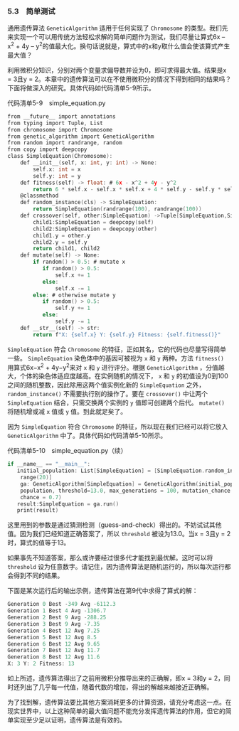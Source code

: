 ### 5.3　简单测试

通用遗传算法 `GeneticAlgorithm` 适用于任何实现了 `Chromosome` 的类型。我们先来实现一个可以用传统方法轻松求解的简单问题作为测试，我们尽量让算式6x – x<sup class="my_markdown">2</sup> + 4y – y<sup class="my_markdown">2</sup>的值最大化。换句话说就是，算式中的x和y取什么值会使该算式产生最大值？

利用微积分知识，分别对两个变量求偏导数并设为0，即可求得最大值。结果是x = 3且y = 2。本章中的遗传算法可以在不使用微积分的情况下得到相同的结果吗？下面将做深入的研究。具体代码如代码清单5-9所示。

代码清单5-9　simple_equation.py

```c
from __future__ import annotations
from typing import Tuple, List
from chromosome import Chromosome
from genetic_algorithm import GeneticAlgorithm
from random import randrange, random
from copy import deepcopy
class SimpleEquation(Chromosome):
    def __init__(self, x: int, y: int) -> None:
        self.x: int = x
        self.y: int = y
    def fitness(self) -> float: # 6x - x^2 + 4y - y^2
        return 6 * self.x - self.x * self.x + 4 * self.y - self.y * self.y
    @classmethod
    def random_instance(cls) -> SimpleEquation:
        return SimpleEquation(randrange(100), randrange(100))
    def crossover(self, other:SimpleEquation) ->Tuple[SimpleEquation,SimpleEquation]:
        child1:SimpleEquation = deepcopy(self)
        child2:SimpleEquation = deepcopy(other)
        child1.y = other.y
        child2.y = self.y
        return child1, child2
    def mutate(self) -> None:
        if random() > 0.5: # mutate x
           if random() > 0.5:
               self.x += 1
           else:
               self.x -= 1
        else: # otherwise mutate y
           if random() > 0.5:
               self.y += 1
           else:
               self.y -= 1
    def __str__(self) -> str:
        return f"X: {self.x} Y: {self.y} Fitness: {self.fitness()}"

```

`SimpleEquation` 符合 `Chromosome` 的特征，正如其名，它的代码也尽量写得简单一些。 `SimpleEquation` 染色体中的基因可被视为 `x` 和 `y` 两种。方法 `fitness()` 用算式6x−x<sup class="my_markdown">2</sup> + 4y−y<sup class="my_markdown">2</sup>来对 `x` 和 `y` 进行评分。根据 `GeneticAlgorithm` ，分值越大，个体的染色体适应度越高。在实例随机的情况下， `x` 和 `y` 的初值设为0到100之间的随机整数，因此除用这两个值实例化新的 `SimpleEquation` 之外， `random_instance()` 不需要执行别的操作了。要在 `crossover()` 中让两个 `SimpleEquation` 结合，只需交换两个实例的 `y` 值即可创建两个后代。 `mutate()` 将随机增或减 `x` 值或 `y` 值。到此就足矣了。

因为 `SimpleEquation` 符合 `Chromosome` 的特征，所以现在我们已经可以将它放入 `GeneticAlgorithm` 中了。具体代码如代码清单5-10所示。

代码清单5-10　simple_equation.py（续）

```c
if __name__ == "__main__":
   initial_population: List[SimpleEquation] = [SimpleEquation.random_instance() for _ in 
    range(20)]
    ga: GeneticAlgorithm[SimpleEquation] = GeneticAlgorithm(initial_population=initial_
    population, threshold=13.0, max_generations = 100, mutation_chance = 0.1, crossover_
    chance = 0.7)
   result:SimpleEquation = ga.run()
   print(result)

```

这里用到的参数是通过猜测检测（guess-and-check）得出的。不妨试试其他值。因为我们已经知道正确答案了，所以 `threshold` 被设为13.0。当x = 3且y = 2时，算式的值等于13。

如果事先不知道答案，那么或许要经过很多代才能找到最优解。这时可以将 `threshold` 设为任意数字。请记住，因为遗传算法是随机运行的，所以每次运行都会得到不同的结果。

下面是某次运行后的输出示例，遗传算法在第9代中求得了算式的解：

```c
Generation 0 Best -349 Avg -6112.3
Generation 1 Best 4 Avg -1306.7
Generation 2 Best 9 Avg -288.25
Generation 3 Best 9 Avg -7.35
Generation 4 Best 12 Avg 7.25 
Generation 5 Best 12 Avg 8.5
Generation 6 Best 12 Avg 9.65
Generation 7 Best 12 Avg 11.7
Generation 8 Best 12 Avg 11.6
X: 3 Y: 2 Fitness: 13
```

如上所述，遗传算法得出了之前用微积分推导出来的正确解，即x = 3和y = 2，同时还列出了几乎每一代值，随着代数的增加，得出的解越来越接近正确解。

为了找到解，遗传算法要比其他方案消耗更多的计算资源，请充分考虑这一点。在现实世界中，以上这种简单的最大值问题不能充分发挥遗传算法的作用，但它的简单实现至少足以证明，遗传算法是有效的。

